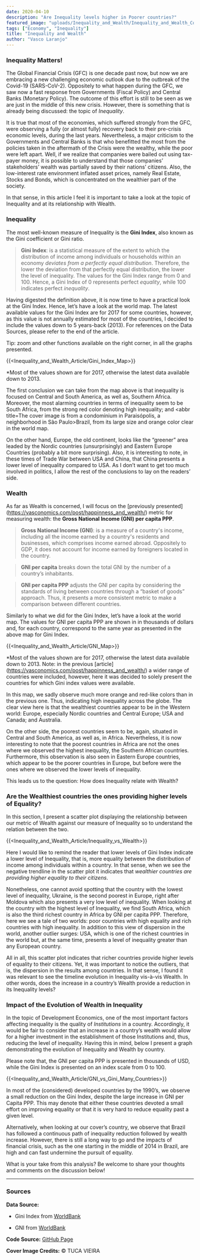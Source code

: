 ```yaml
---
date: 2020-04-10
description: "Are Inequality levels higher in Poorer countries?"
featured_image: "uploads/Inequality_and_Wealth/Inequality_and_Wealth_Cover.jpg"
tags: ["Economy", "Inequality"]
title: "Inequality and Wealth"
author: "Vasco Laranjo"
---
```


### Inequality Matters!

The Global Financial Crisis (GFC) is one decade past now, but now we are embracing a new challenging economic outlook due to the outbreak of the Covid-19 (SARS-CoV-2). Oppositely to what happen during the GFC, we saw now a fast response from Governments (Fiscal Policy) and Central Banks (Monetary Policy). The outcome of this effort is still to be seen as we are just in the middle of this new crisis. However, there is something that is already being discussed: the topic of *Inequality*. 

It is true that most of the economies, which suffered strongly from the GFC, were observing a fully (or almost fully) recovery back to their pre-crisis economic levels, during the last years. Nevertheless, a major criticism to the Governments and Central Banks is that who benefitted the most from the policies taken in the aftermath of the Crisis were the wealthy, while the poor were left apart. Well, if we realize that companies were bailed out using tax-payer money, it is possible to understand that those companies’ stakeholders’ wealth was partially saved by their nations’ citizens. Also, the low-interest rate environment inflated asset prices, namely Real Estate, Stocks and Bonds, which is concentrated on the wealthier part of the society.

In that sense, in this article I feel it is important to take a look at the topic of Inequality and at its relationship with Wealth.

### Inequality

The most well-known measure of Inequality is the **Gini Index**, also known as the Gini coefficient or Gini ratio. 

> **Gini Index**: is a statistical measure of the extent to which the distribution of income among individuals or households within an economy *deviates from a perfectly equal distribution*. Therefore, the lower the deviation from that perfectly equal distribution, the lower the level of inequality. The values for the Gini Index range from 0 and 100. Hence, a Gini Index of 0 represents perfect *equality*, while 100 indicates perfect *inequality*.

Having digested the definition above, it is now time to have a practical look at the Gini Index. Hence, let’s have a look at the world map. The latest available values for the Gini Index are for 2017 for some countries, however, as this value is not annually estimated for most of the countries, I decided to include the values down to 5 years-back (2013). For references on the Data Sources, please refer to the end of the article.

Tip: zoom and other functions available on the right corner, in all the graphs presented.

{{<Inequality_and_Wealth_Article/Gini_Index_Map>}}

*Most of the values shown are for 2017, otherwise the latest data available down to 2013.

The first conclusion we can take from the map above is that inequality is focused on Central and South America, as well as, Southern Africa. Moreover, the most alarming countries in terms of inequality seem to be South Africa, from the strong red color denoting high inequality; and <abbr title=The cover image is from a condominium in Paraisópolis, a neighborhood in São Paulo>Brazil</abbr>, from its large size and orange color clear in the world map. 

On the other hand, Europe, the old continent, looks like the “greener” area leaded by the Nordic countries (unsurprisingly) and Eastern Europe Countries (probably a bit more surprising). Also, it is interesting to note, in these times of Trade War between USA and China, that China presents a lower level of inequality compared to USA. As I don’t want to get too much involved in politics, I allow the rest of the conclusions to lay on the readers’ side.

### Wealth

As far as Wealth is concerned, I will focus on the [previously presented] (https://vasconomics.com/post/happinness_and_wealth/) metric for measuring wealth: the **Gross National Income (GNI) per capita PPP**.

> **Gross National Income (GNI)**: is a measure of a country's income, including all the income earned by a country's residents and businesses, which comprises income earned abroad. Oppositely to GDP, it does not account for income earned by foreigners located in the country.

> **GNI per capita** breaks down the total GNI by the number of a country’s inhabitants.

> **GNI per capita PPP** adjusts the GNI per capita by considering the standards of living between countries through a “basket of goods” approach. Thus, it presents a more consistent metric to make a comparison between different countries.

Similarly to what we did for the Gini Index, let’s have a look at the world map. The values for GNI per capita PPP are shown in in thousands of dollars and, for each country, correspond to the same year as presented in the above map for Gini Index.

{{<Inequality_and_Wealth_Article/GNI_Map>}}

 *Most of the values shown are for 2017, otherwise the latest data available down to 2013.
Note: in the previous [article] (https://vasconomics.com/post/happinness_and_wealth/) a wider range of countries were included, however, here it was decided to solely present the countries for which Gini index values were available.

In this map, we sadly observe much more orange and red-like colors than in the previous one. Thus, indicating high inequality across the globe. The clear view here is that the wealthiest countries appear to be in the Western world: Europe, especially Nordic countries and Central Europe; USA and Canada; and Australia. 

On the other side, the poorest countries seem to be, again, situated in Central and South America, as well as, in Africa. Nevertheless, it is now interesting to note that the poorest countries in Africa are not the ones where we observed the highest inequality, the Southern African countries. Furthermore, this observation is also seen in Eastern Europe countries, which appear to be the poorer countries in Europe, but before were the ones where we observed the lower levels of inequality.

This leads us to the question: How does Inequality relate with Wealth?

### Are the Wealthiest countries the ones providing higher levels of Equality?

In this section, I present a scatter plot displaying the relationship between our metric of Wealth against our measure of Inequality so to understand the relation between the two.

{{<Inequality_and_Wealth_Article/Inequality_vs_Wealth>}}

Here I would like to remind the reader that lower levels of Gini Index indicate a lower level of Inequality, that is, more equality between the distribution of income among individuals within a country. In that sense, when we see the negative trendline in the scatter plot it indicates that *wealthier countries are providing higher equality to their citizens*. 

Nonetheless, one cannot avoid spotting that the country with the lowest level of inequality, Ukraine, is the second poorest in Europe, right after Moldova which also presents a very low level of inequality.  When looking at the country with the highest level of Inequality, we find South Africa, which is also the third richest country in Africa by GNI per capita PPP. Therefore, here we see a tale of two worlds: poor countries with high equality and rich countries with high inequality. In addition to this view of dispersion in the world, another outlier surges: USA, which is one of the richest countries in the world but, at the same time, presents a level of inequality greater than any European country.

All in all, this scatter plot indicates that richer countries provide higher levels of equality to their citizens. Yet, it was important to notice the outliers, that is, the dispersion in the results among countries. In that sense, I found it was relevant to see the timeline evolution in Inequality vis-à-vis Wealth. In other words, does the increase in a country’s Wealth provide a reduction in its Inequality levels?

### Impact of the Evolution of Wealth in Inequality

In the topic of Development Economics, one of the most important factors affecting inequality is the quality of *Institutions* in a country. Accordingly, it would be fair to consider that an increase in a country’s wealth would allow for a higher investment in the establishment of those Institutions and, thus, reducing the level of inequality. Having this in mind, below I present a graph demonstrating the evolution of Inequality and Wealth by country. 

Please note that, the GNI per capita PPP is presented in thousands of USD, while the Gini Index is presented on an index scale from 0 to 100.

{{<Inequality_and_Wealth_Article/GNI_vs_Gini_Many_Countries>}}

In most of the (considered) developed countries by the 1990’s, we observe a small reduction on the Gini Index, despite the large increase in GNI per Capita PPP. This may denote that either these countries devoted a small effort on improving equality or that it is very hard to reduce equality past a given level. 

Alternatively, when looking at our cover’s country, we observe that Brazil has followed a continuous path of inequality reduction followed by wealth increase. However, there is still a long way to go and the impacts of financial crisis, such as the one starting in the middle of 2014 in Brazil, are high and can fast undermine the pursuit of equality.

What is your take from this analysis? Be welcome to share your thoughts and comments on the discussion below!

---
### Sources

**Data Source:**

- Gini Index from [WorldBank]( https://data.worldbank.org/indicator/SI.POV.GINI)

- GNI from [WorldBank]( https://data.worldbank.org/indicator/NY.GNP.PCAP.PP.CD)

**Code Source:** 
[GitHub Page](https://github.com/vlaranjo/Vasconomics_Materials/tree/master/Articles/Inequality%20and%20Wealth)

**Cover Image Credits:** © TUCA VIEIRA